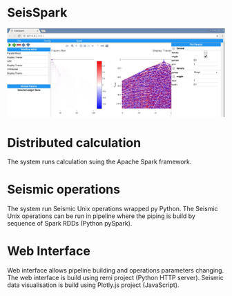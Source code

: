 # SeisSpark
![Alt text](/images/main_window.jpg?raw=true "Main Window")


# Distributed calculation
The system runs calculation suing the Apache Spark framework.

# Seismic operations
The system run Seismic Unix operations wrapped py Python. 
The Seismic Unix operations can be run in pipeline where the piping is build by sequence of Spark RDDs (Python pySpark).

# Web Interface
Web interface allows pipeline building and operations parameters changing. The web interface is build using remi project (Python HTTP server).
Seismic data visualisation is build using Plotly.js project (JavaScript).
